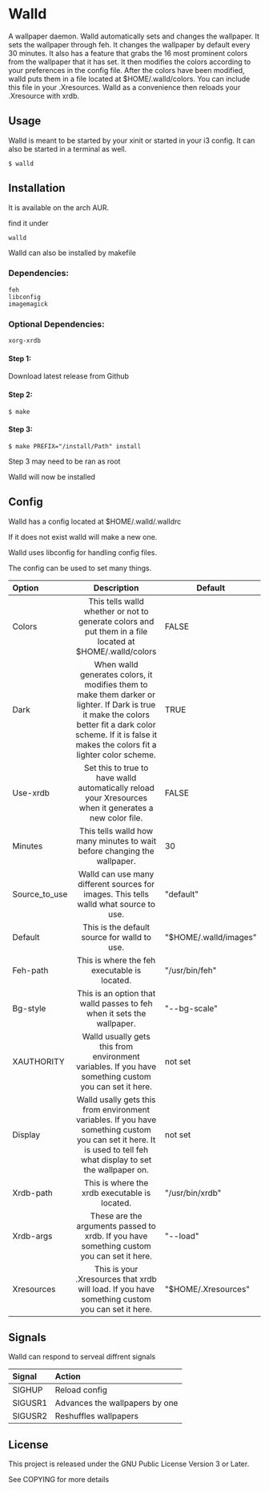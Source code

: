 # Walld

A wallpaper daemon. Walld automatically sets and changes the wallpaper. It sets the wallpaper through feh. It changes the wallpaper by default every 30 minutes. It also has a feature that grabs the 16 most prominent colors from the wallpaper that it has set. It then modifies the colors according to your preferences in the config file. After the colors have been modified, walld puts them in a file located at $HOME/.walld/colors. You can include this file in your .Xresources. Walld as a convenience then reloads your .Xresource with xrdb.

## Usage

Walld is meant to be started by your xinit or started in your i3 config. It can also be started in a terminal as well.

`$ walld`

## Installation

It is available on the arch AUR.

find it under

`walld`

Walld can also be installed by makefile

### Dependencies:
```
feh
libconfig
imagemagick
```

### Optional Dependencies:
```
xorg-xrdb
```

#### Step 1:

Download latest release from Github

#### Step 2:

`$ make`

#### Step 3:

`$ make PREFIX="/install/Path" install`

Step 3 may need to be ran as root

Walld will now be installed

## Config

Walld has a config located at $HOME/.walld/.walldrc

If it does not exist walld will make a new one.

Walld uses libconfig for handling config files.

The config can be used to set many things.

| Option | Description | Default |
| :----------- | :-------: | ----------- |
| Colors | This tells walld whether or not to generate colors and put them in a file located at $HOME/.walld/colors | FALSE |
| Dark | When walld generates colors, it modifies them to make them darker or lighter. If Dark is true it make the colors better fit a dark color scheme. If it is false it makes the colors fit a lighter color scheme. | TRUE |
| Use-xrdb | Set this to true to have walld automatically reload your Xresources when it generates a new color file. | FALSE |
| Minutes | This tells walld how many minutes to wait before changing the wallpaper. | 30 |
| Source_to_use | Walld can use many different sources for images. This tells walld what source to use. | "default" |
| Default | This is the default source for walld to use. | "$HOME/.walld/images" |
| Feh-path | This is where the feh executable is located. | "/usr/bin/feh" |
| Bg-style | This is an option that walld passes to feh when it sets the wallpaper. | "--bg-scale" |
| XAUTHORITY | Walld usually gets this from environment variables. If you have something custom you can set it here. | not set |
| Display | Walld usally gets this from environment variables. If you have something custom you can set it here. It is used to tell feh what display to set the wallpaper on. | not set |
| Xrdb-path | This is where the xrdb executable is located. | "/usr/bin/xrdb" |
| Xrdb-args | These are the arguments passed to xrdb. If you have something custom you can set it here. | "--load" |
| Xresources | This is your .Xresources that xrdb will load. If you have something custom you can set it here. | "$HOME/.Xresources" |

## Signals

Walld can respond to serveal diffrent signals

| Signal | Action |
| :---   | :----- |
| SIGHUP | Reload config |
| SIGUSR1| Advances the wallpapers by one |
| SIGUSR2| Reshuffles wallpapers |

## License
This project is released under the GNU Public License Version 3 or Later.

See COPYING for more details
